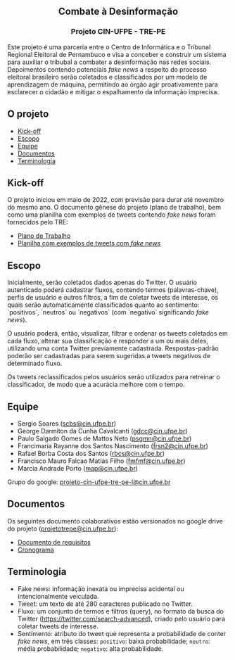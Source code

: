 <h2 align="center">Combate à Desinformação</h2>
<h3 align="center">Projeto CIN-UFPE - TRE-PE</h3>
<p align="left">
    Este projeto é uma parceria entre o Centro de Informática e o Tribunal Regional Eleitoral de Pernambuco e visa a conceber e construir um 
    sistema para auxiliar o tribubal a combater a desinformação nas redes sociais. Depoimentos contendo potenciais <i>fake news</i> a respeito 
    do processo eleitoral brasileiro serão coletados e classificados por um modelo de aprendizagem de máquina, permitindo ao órgão agir proativamente
    para esclarecer o cidadão e mitigar o espalhamento da informação imprecisa.
</p>

## O projeto

- [Kick-off](#Kick-off)
- [Escopo](#Escopo)
- [Equipe](#Equipe)
- [Documentos](#Documentos)
- [Terminologia](#Terminologia)

## Kick-off

O projeto iniciou em maio de 2022, com previsão para durar até novembro do mesmo ano. O documento gênese do projeto (plano de trabalho), bem como
uma planilha com exemplos de tweets contendo <i>fake news</i> foram fornecidos pelo TRE:
- <a href="https://docs.google.com/document/d/1FFtdv7i1mJ_0aSddEmxohi7XMRdWHkMO/view" target="_new">Plano de Trabalho</a>
- <a href="https://drive.google.com/file/d/1iw_X-tjyWAL4KPh39DY8EOV8-HQ0viPG/view" target="_new">Planilha com exemplos de tweets com <i>fake news</i></a>

## Escopo

<p>
  Inicialmente, serão coletados dados apenas do Twitter. O usuário autenticado poderá cadastrar fluxos, contendo termos (palavras-chave), perfis de usuário
  e outros filtros, a fim de coletar tweets de interesse, os quais serão automaticamente classificados quanto ao sentimento: `positivos`, `neutros` ou `negativos` 
  (com `negativo` significando <i>fake news</i>).
</p>
<p>
  O usuário poderá, então, visualizar, filtrar e ordenar os tweets coletados em cada fluxo, alterar sua classificação e responder a um ou mais deles, utilizando uma 
  conta Twitter previamente cadastrada. Respostas-padrão poderão ser cadastradas para serem sugeridas a tweets negativos de determinado fluxo.
</p>
<p>
  Os tweets reclassificados pelos usuários serão utilizados para retreinar o classificador, de modo que a acurácia melhore com o tempo.
</p>

## Equipe

- Sergio Soares (scbs@cin.ufpe.br)
- George Darmiton da Cunha Cavalcanti (gdcc@cin.ufpe.br)
- Paulo Salgado Gomes de Mattos Neto (psgmn@cin.ufpe.br)
- Francimaria Rayanne dos Santos Nascimento (frsn2@cin.ufpe.br)
- Rafael Borba Costa dos Santos (rbcs@cin.ufpe.br)
- Francisco Mauro Falcao Matias Filho (fmfmf@cin.ufpe.br)
- Marcia Andrade Porto (map@cin.ufpe.br)

Grupo do google: projeto-cin-ufpe-tre-pe-l@cin.ufpe.br

## Documentos

Os seguintes documento colaborativos estão versionados no google drive do projeto (projetotrepe@cin.ufpe.br):
- <a href="#" target="_new">Documento de requisitos</a>
- <a href="#" target="_new">Cronograma</a>

## Terminologia

- Fake news: informação inexata ou imprecisa acidental ou intencionalmente veiculada.
- Tweet: um texto de até 280 caracteres publicado no Twitter.
- Fluxo: um conjunto de termos e filtros (query), no formato da busca do Twitter (https://twitter.com/search-advanced), criado pelo usuário para coletar tweets de interesse.
- Sentimento: atributo do tweet que representa a probabilidade de conter <i>fake news</i>, em três classes:
   `positivo`: baixa probabilidade;
   `neutro`: média probabilidade;
   `negativo`: alta probabilidade.
